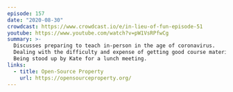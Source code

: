 ```yaml
---
episode: 157
date: "2020-08-30"
crowdcast: https://www.crowdcast.io/e/in-lieu-of-fun-episode-51
youtube: https://www.youtube.com/watch?v=pW1VsRPfwCg
summary: >-
  Discusses preparing to teach in-person in the age of coronavirus.
  Dealing with the difficulty and expense of getting good course materials.
  Being stood up by Kate for a lunch meeting.
links:
  - title: Open-Source Property
    url: https://opensourceproperty.org/
---
```


